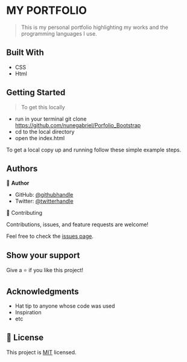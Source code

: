 # MY PORTFOLIO
> This is my personal portfolio highlighting my works and the programming languages I use.


## Built With

- CSS
- Html


 ## Getting Started

> To get this locally 
- run in your terminal git clone https://github.com/nunegabriel/Porfolio_Bootstrap 
- cd to the local directory
- open the index.html

 To get a local copy up and running follow these simple example steps.



## Authors

👤 **Author**

- GitHub: [@githubhandle](https://github.com/nunegabriel)
- Twitter: [@twitterhandle](https://twitter.com/_cornrow)




🤝 Contributing

Contributions, issues, and feature requests are welcome!

Feel free to check the [issues page](../../issues/).

 ## Show your support

Give a ⭐️ if you like this project!

## Acknowledgments

- Hat tip to anyone whose code was used
- Inspiration
- etc

## 📝 License

This project is [MIT](./MIT.md) licensed.

